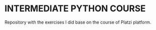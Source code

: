 <h1>INTERMEDIATE PYTHON COURSE</h1>
Repository with the exercises I did base on the course of Platzi platform.